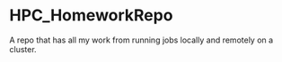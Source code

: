 # HPC_HomeworkRepo
A repo that has all my work from running jobs locally and remotely on a cluster.
